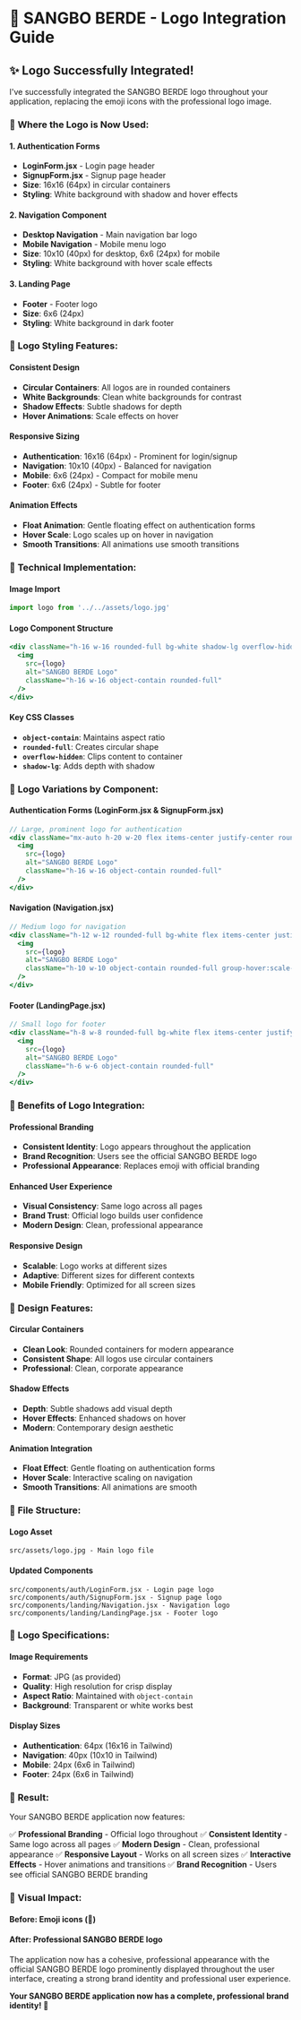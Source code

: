 # 🎨 SANGBO BERDE - Logo Integration Guide

## ✨ Logo Successfully Integrated!

I've successfully integrated the SANGBO BERDE logo throughout your application, replacing the emoji icons with the professional logo image.

### 🎯 **Where the Logo is Now Used:**

#### **1. Authentication Forms**
- **LoginForm.jsx** - Login page header
- **SignupForm.jsx** - Signup page header
- **Size**: 16x16 (64px) in circular containers
- **Styling**: White background with shadow and hover effects

#### **2. Navigation Component**
- **Desktop Navigation** - Main navigation bar logo
- **Mobile Navigation** - Mobile menu logo
- **Size**: 10x10 (40px) for desktop, 6x6 (24px) for mobile
- **Styling**: White background with hover scale effects

#### **3. Landing Page**
- **Footer** - Footer logo
- **Size**: 6x6 (24px)
- **Styling**: White background in dark footer

### 🎨 **Logo Styling Features:**

#### **Consistent Design**
- **Circular Containers**: All logos are in rounded containers
- **White Backgrounds**: Clean white backgrounds for contrast
- **Shadow Effects**: Subtle shadows for depth
- **Hover Animations**: Scale effects on hover

#### **Responsive Sizing**
- **Authentication**: 16x16 (64px) - Prominent for login/signup
- **Navigation**: 10x10 (40px) - Balanced for navigation
- **Mobile**: 6x6 (24px) - Compact for mobile menu
- **Footer**: 6x6 (24px) - Subtle for footer

#### **Animation Effects**
- **Float Animation**: Gentle floating effect on authentication forms
- **Hover Scale**: Logo scales up on hover in navigation
- **Smooth Transitions**: All animations use smooth transitions

### 🔧 **Technical Implementation:**

#### **Image Import**
```jsx
import logo from '../../assets/logo.jpg'
```

#### **Logo Component Structure**
```jsx
<div className="h-16 w-16 rounded-full bg-white shadow-lg overflow-hidden">
  <img 
    src={logo} 
    alt="SANGBO BERDE Logo" 
    className="h-16 w-16 object-contain rounded-full"
  />
</div>
```

#### **Key CSS Classes**
- **`object-contain`**: Maintains aspect ratio
- **`rounded-full`**: Creates circular shape
- **`overflow-hidden`**: Clips content to container
- **`shadow-lg`**: Adds depth with shadow

### 🎯 **Logo Variations by Component:**

#### **Authentication Forms (LoginForm.jsx & SignupForm.jsx)**
```jsx
// Large, prominent logo for authentication
<div className="mx-auto h-20 w-20 flex items-center justify-center rounded-full bg-white shadow-lg mb-4 animate-float overflow-hidden">
  <img 
    src={logo} 
    alt="SANGBO BERDE Logo" 
    className="h-16 w-16 object-contain rounded-full"
  />
</div>
```

#### **Navigation (Navigation.jsx)**
```jsx
// Medium logo for navigation
<div className="h-12 w-12 rounded-full bg-white flex items-center justify-center group-hover:shadow-xl transition-all duration-300 shadow-lg overflow-hidden">
  <img 
    src={logo} 
    alt="SANGBO BERDE Logo" 
    className="h-10 w-10 object-contain rounded-full group-hover:scale-110 transition-transform duration-300"
  />
</div>
```

#### **Footer (LandingPage.jsx)**
```jsx
// Small logo for footer
<div className="h-8 w-8 rounded-full bg-white flex items-center justify-center overflow-hidden">
  <img 
    src={logo} 
    alt="SANGBO BERDE Logo" 
    className="h-6 w-6 object-contain rounded-full"
  />
</div>
```

### 🚀 **Benefits of Logo Integration:**

#### **Professional Branding**
- **Consistent Identity**: Logo appears throughout the application
- **Brand Recognition**: Users see the official SANGBO BERDE logo
- **Professional Appearance**: Replaces emoji with official branding

#### **Enhanced User Experience**
- **Visual Consistency**: Same logo across all pages
- **Brand Trust**: Official logo builds user confidence
- **Modern Design**: Clean, professional appearance

#### **Responsive Design**
- **Scalable**: Logo works at different sizes
- **Adaptive**: Different sizes for different contexts
- **Mobile Friendly**: Optimized for all screen sizes

### 🎨 **Design Features:**

#### **Circular Containers**
- **Clean Look**: Rounded containers for modern appearance
- **Consistent Shape**: All logos use circular containers
- **Professional**: Clean, corporate appearance

#### **Shadow Effects**
- **Depth**: Subtle shadows add visual depth
- **Hover Effects**: Enhanced shadows on hover
- **Modern**: Contemporary design aesthetic

#### **Animation Integration**
- **Float Effect**: Gentle floating on authentication forms
- **Hover Scale**: Interactive scaling on navigation
- **Smooth Transitions**: All animations are smooth

### 🔧 **File Structure:**

#### **Logo Asset**
```
src/assets/logo.jpg - Main logo file
```

#### **Updated Components**
```
src/components/auth/LoginForm.jsx - Login page logo
src/components/auth/SignupForm.jsx - Signup page logo
src/components/landing/Navigation.jsx - Navigation logo
src/components/landing/LandingPage.jsx - Footer logo
```

### 🎯 **Logo Specifications:**

#### **Image Requirements**
- **Format**: JPG (as provided)
- **Quality**: High resolution for crisp display
- **Aspect Ratio**: Maintained with `object-contain`
- **Background**: Transparent or white works best

#### **Display Sizes**
- **Authentication**: 64px (16x16 in Tailwind)
- **Navigation**: 40px (10x10 in Tailwind)
- **Mobile**: 24px (6x6 in Tailwind)
- **Footer**: 24px (6x6 in Tailwind)

### 🚀 **Result:**

Your SANGBO BERDE application now features:

✅ **Professional Branding** - Official logo throughout
✅ **Consistent Identity** - Same logo across all pages
✅ **Modern Design** - Clean, professional appearance
✅ **Responsive Layout** - Works on all screen sizes
✅ **Interactive Effects** - Hover animations and transitions
✅ **Brand Recognition** - Users see official SANGBO BERDE branding

### 🎉 **Visual Impact:**

#### **Before**: Emoji icons (🌱)
#### **After**: Professional SANGBO BERDE logo

The application now has a cohesive, professional appearance with the official SANGBO BERDE logo prominently displayed throughout the user interface, creating a strong brand identity and professional user experience.

**Your SANGBO BERDE application now has a complete, professional brand identity! 🌱**
